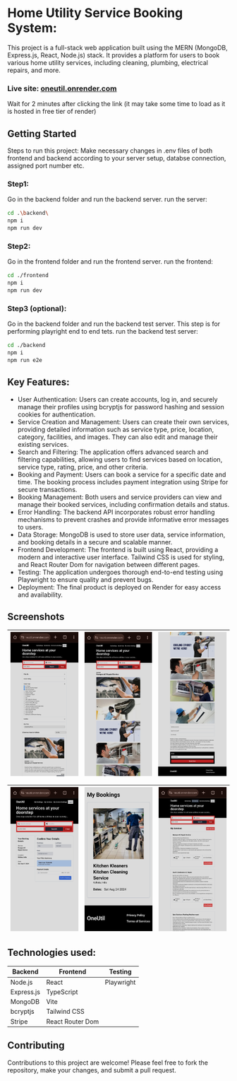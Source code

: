 # Home Utility Service Booking System:
This project is a full-stack web application built using the MERN (MongoDB, Express.js, React, Node.js) stack. It provides a platform for users to book various home utility services, including cleaning, plumbing, electrical repairs, and more.  
### Live site: [oneutil.onrender.com](https://oneutil.onrender.com/)
Wait for 2 minutes after clicking the link (it may take some time to load as it is hosted in free tier of render)

## Getting Started
Steps to run this project:
Make necessary changes in .env files of both frontend and backend according to your server setup, databse connection, assigned port number etc.

### Step1:
Go in the backend folder and run the backend server.
run the server:
```bash
cd .\backend\
npm i
npm run dev
```

### Step2:
Go in the frontend folder and run the frontend server.
run the frontend:
```bash
cd ./frontend
npm i
npm run dev
```

### Step3 (optional):
Go in the backend folder and run the backend test server. This step is for performing playright end to end tets.
run the backend test server:
```bash
cd ./backend
npm i
npm run e2e
```

## Key Features:
* User Authentication: Users can create accounts, log in, and securely manage their profiles using bcryptjs for password hashing and session cookies for authentication.
* Service Creation and Management: Users can create their own services, providing detailed information such as service type, price, location, category, facilities, and images. They can also edit and manage their existing services.
* Search and Filtering: The application offers advanced search and filtering capabilities, allowing users to find services based on location, service type, rating, price, and other criteria.
* Booking and Payment: Users can book a service for a specific date and time. The booking process includes payment integration using Stripe for secure transactions.
* Booking Management: Both users and service providers can view and manage their booked services, including confirmation details and status.
* Error Handling: The backend API incorporates robust error handling mechanisms to prevent crashes and provide informative error messages to users.
* Data Storage: MongoDB is used to store user data, service information, and booking details in a secure and scalable manner.
* Frontend Development: The frontend is built using React, providing a modern and interactive user interface. Tailwind CSS is used for styling, and React Router Dom for navigation between different pages.
* Testing: The application undergoes thorough end-to-end testing using Playwright to ensure quality and prevent bugs.
* Deployment: The final product is deployed on Render for easy access and availability.

## Screenshots
| ![](assets/scr1.jpg) | ![](assets/scr2.jpg) | ![](assets/scr3.jpg) |
| :-------------: | :-------------: | :-------------:  |

| ![](assets/scr4.jpg) | ![](assets/scr5.jpg) | ![](assets/scr6.jpg) |
| :-------------: | :-------------: | :-------------:  |

## Technologies used:
| Backend         | Frontend        | Testing       |
|-----------------|-----------------|----------------|
| Node.js          | React           | Playwright     |
| Express.js       | TypeScript      |                |
| MongoDB          | Vite            |                |
| bcryptjs         | Tailwind CSS    |                |
| Stripe           | React Router Dom |                |

## Contributing
Contributions to this project are welcome! Please feel free to fork the repository, make your changes, and submit a pull request. 

